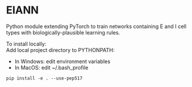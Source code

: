 # EIANN
Python module extending PyTorch to train networks containing E and I cell types with biologically-plausible learning rules.

To install locally: \
Add local project directory to PYTHONPATH:
- In Windows: edit environment variables
- In MacOS: edit ~/.bash_profile



```
pip install -e . --use-pep517
```